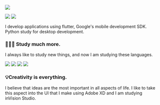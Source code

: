 ![](https://undatus.tech/wp-content/uploads/2020/07/github-e1594911015124.png)

![](https://img.shields.io/badge/-natandiasm-blue?style=flat-square&logo=linkedin)
![](https://img.shields.io/badge/-natandias1-1769FF?style=flat-square&logo=behance)

I develop applications using flutter, Google's mobile development SDK. Python study for desktop development.

### 👨🏽‍🏫 Study much more.
I always like to study new things, and now I am studying these languages.

![](https://img.shields.io/badge/-flutter-02569B?style=flat-square&logo=flutter)
![](https://img.shields.io/badge/-dart-0175C2?style=flat-square&logo=dart)
![](https://img.shields.io/badge/-node-000000?style=flat-square&logo=node.js)
![](https://img.shields.io/badge/-python-41CD52?style=flat-square&logo=python)

### 💡Creativity is everything.
I believe that ideas are the most important in all aspects of life. I like to take this aspect into the UI that I make using Adobe XD and I am studying inVision Studio.

